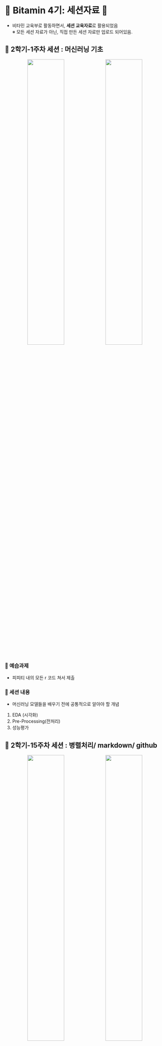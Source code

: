 # :tangerine: Bitamin 4기: 세션자료 :tangerine:
 - 비타민 교육부로 활동하면서, **세션 교육자료**로 활용되었음 <br>
※ 모든 세션 자료가 아닌, 직접 만든 세션 자료만 업로드 되어있음.

## :tangerine: 2학기-1주차 세션 : 머신러닝 기초 <br>
<p align="center">
<img src="https://user-images.githubusercontent.com/59464528/89758263-56cf0400-db22-11ea-9a97-caa646563f96.png" width="48%"/> 
<img src = "https://user-images.githubusercontent.com/59464528/89758313-749c6900-db22-11ea-97ea-758d488aab3d.png" width="48%">
</p>

### :page_with_curl: 예습과제
 - 피피티 내의 모든 r 코드 쳐서 제출

### :speech_balloon: 세션 내용
 - 머신러닝 모델들을 배우기 전에 공통적으로 알아야 할 개념
 1. EDA (시각화)
 2. Pre-Processing(전처리)
 3. 성능평가


## :tangerine: 2학기-15주차 세션 : 병렬처리/ markdown/ github <br>
<p align="center">
<img src="https://user-images.githubusercontent.com/59464528/88047285-5cbd6f00-cb8c-11ea-9b7d-4f71da7f2f8d.png" width="48%"/> 
<img src = "https://user-images.githubusercontent.com/59464528/88151092-34da1400-cc3d-11ea-96c9-f0ce261f3cfa.png" width="48%">
</p>

### :raised_hand: 세션전에 참고해주세요!
 - 세션과 관련된 자료는 위에 2-15주차 폴더에 있습니다.
     + 다운받으려면 읽고있는 이 페이지 오른쪽 위의 **code**를 클릭하고 **Download zip**을 누르면 압축파일을 받으실 수 있습니다.
 - plotly.html 파일을 **반드시 세션 시작 30분 정도 전**에 먼저 켜주세요. <br>
 ( 프로그램이 무거워서 저희의 노트북에서 로딩되는 시간이 필요합니다..ㅠ)

### :page_with_curl: 예습과제
 - gitkraken 다운로드 및 로그인 해오기(PPT 참조)
 - 실습코드는 병렬처리와 h2o만 쳐서 오시면 되며, 뒷부분은 Plotly.html 파일을 보고 오는 걸로 대체하겠습니다.
